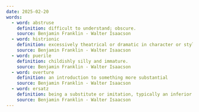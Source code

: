 ```yaml
---
date: 2025-02-20
words:
  - word: abstruse
    definition: difficult to understand; obscure.
    source: Benjamin Franklin - Walter Isaacson
  - word: histrionic
    definition: excessively theatrical or dramatic in character or style.
    source: Benjamin Franklin - Walter Isaacson
  - word: puerile
    definition: childishly silly and immature.
    source: Benjamin Franklin - Walter Isaacson
  - word: overture
    definition: an introduction to something more substantial
    source: Benjamin Franklin - Walter Isaacson
  - word: ersatz
    definition: being a substitute or imitation, typically an inferior one.
    source: Benjamin Franklin - Walter Isaacson 
---
```

